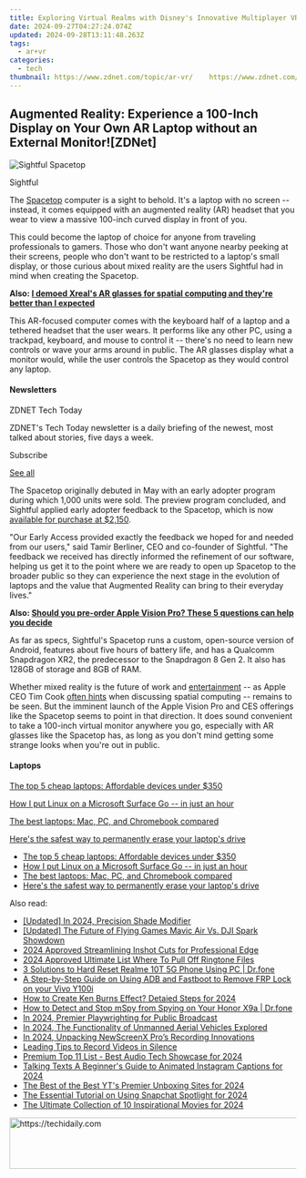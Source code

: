 ```yaml
---
title: Exploring Virtual Realms with Disney's Innovative Multiplayer VR Treadmill – A Comprehensive Guide
date: 2024-09-27T04:27:24.074Z
updated: 2024-09-28T13:11:48.263Z
tags:
  - ar+vr
categories:
  - tech
thumbnail: https://www.zdnet.com/topic/ar-vr/    https://www.zdnet.com/a/img/resize/906b510e6de511b87e862279c699a826e23a9d6c/2024/01/24/12a2e3fc-b5e5-4a85-be55-e37dd9f29065/holotile.jpg?width=170&height=96&fit=crop&auto=webp
---
```


## Augmented Reality: Experience a 100-Inch Display on Your Own AR Laptop without an External Monitor![ZDNet]

![Sightful Spacetop](https://www.zdnet.com/a/img/resize/7ff64b211bccdae9e023f61cf988dce7f8e58804/2024/01/18/92490641-9e15-4cbc-b3d4-66c68141e43c/spacetop.jpg?auto=webp&width=1280)

Sightful

The [Spacetop](https://sightful.com/) computer is a sight to behold. It's a laptop with no screen -- instead, it comes equipped with an augmented reality (AR) headset that you wear to view a massive 100-inch curved display in front of you. 

This could become the laptop of choice for anyone from traveling professionals to gamers. Those who don't want anyone nearby peeking at their screens, people who don't want to be restricted to a laptop's small display, or those curious about mixed reality are the users Sightful had in mind when creating the Spacetop. 

**Also: [I demoed Xreal's AR glasses for spatial computing and they're better than I expected](https://www.zdnet.com/article/i-demoed-xreals-ar-glasses-for-spatial-computing-and-theyre-better-than-i-expected/)**

This AR-focused computer comes with the keyboard half of a laptop and a tethered headset that the user wears. It performs like any other PC, using a trackpad, keyboard, and mouse to control it -- there's no need to learn new controls or wave your arms around in public. The AR glasses display what a monitor would, while the user controls the Spacetop as they would control any laptop.

#### Newsletters

ZDNET Tech Today

ZDNET's Tech Today newsletter is a daily briefing of the newest, most talked about stories, five days a week.

 Subscribe

[See all](https://www.zdnet.com/newsletters/)

The Spacetop originally debuted in May with an early adopter program during which 1,000 units were sold. The preview program concluded, and Sightful applied early adopter feedback to the Spacetop, which is now [available for purchase at $2,150](https://sightful.com/).

"Our Early Access provided exactly the feedback we hoped for and needed from our users," said Tamir Berliner, CEO and co-founder of Sightful. "The feedback we received has directly informed the refinement of our software, helping us get it to the point where we are ready to open up Spacetop to the broader public so they can experience the next stage in the evolution of laptops and the value that Augmented Reality can bring to their everyday lives."

**Also: [Should you pre-order Apple Vision Pro? These 5 questions can help you decide](https://www.zdnet.com/article/apple-vision-pro-should-you-pre-order/)**

As far as specs, Sightful's Spacetop runs a custom, open-source version of Android, features about five hours of battery life, and has a Qualcomm Snapdragon XR2, the predecessor to the Snapdragon 8 Gen 2\. It also has 128GB of storage and 8GB of RAM. 

Whether mixed reality is the future of work and [entertainment](https://www.zdnet.com/article/apple-is-now-marketing-vision-pro-as-the-ultimate-entertainment-device/) \-- as Apple CEO Tim Cook [often hints](https://www.zdnet.com/article/apple-vision-pro-in-stores-february-2-pre-orders-start-january-19/) when discussing spatial computing -- remains to be seen. But the imminent launch of the Apple Vision Pro and CES offerings like the Spacetop seems to point in that direction. It does sound convenient to take a 100-inch virtual monitor anywhere you go, especially with AR glasses like the Spacetop has, as long as you don't mind getting some strange looks when you're out in public. 

#### Laptops

[The top 5 cheap laptops: Affordable devices under $350](https://www.zdnet.com/article/best-cheap-laptop/ "The top 5 cheap laptops: Affordable devices under $350")

[How I put Linux on a Microsoft Surface Go -- in just an hour](https://www.zdnet.com/article/how-i-put-linux-on-a-microsoft-surface-go-in-just-an-hour/ "How I put Linux on a Microsoft Surface Go -- in just an hour")

[The best laptops: Mac, PC, and Chromebook compared](https://www.zdnet.com/article/best-laptop/ "The best laptops: Mac, PC, and Chromebook compared")

[Here's the safest way to permanently erase your laptop's drive](https://www.zdnet.com/article/wiping-a-windows-laptop-heres-the-safest-free-way-to-erase-your-personal-data/ "Here's the safest way to permanently erase your laptop's drive")

* [The top 5 cheap laptops: Affordable devices under $350](https://www.zdnet.com/article/best-cheap-laptop/ "The top 5 cheap laptops: Affordable devices under $350")
* [How I put Linux on a Microsoft Surface Go -- in just an hour](https://www.zdnet.com/article/how-i-put-linux-on-a-microsoft-surface-go-in-just-an-hour/ "How I put Linux on a Microsoft Surface Go -- in just an hour")
* [The best laptops: Mac, PC, and Chromebook compared](https://www.zdnet.com/article/best-laptop/ "The best laptops: Mac, PC, and Chromebook compared")
* [Here's the safest way to permanently erase your laptop's drive](https://www.zdnet.com/article/wiping-a-windows-laptop-heres-the-safest-free-way-to-erase-your-personal-data/ "Here's the safest way to permanently erase your laptop's drive")

<ins class="adsbygoogle"
     style="display:block"
     data-ad-format="autorelaxed"
     data-ad-client="ca-pub-7571918770474297"
     data-ad-slot="1223367746"></ins>

<ins class="adsbygoogle"
     style="display:block"
     data-ad-client="ca-pub-7571918770474297"
     data-ad-slot="8358498916"
     data-ad-format="auto"
     data-full-width-responsive="true"></ins>

<span class="atpl-alsoreadstyle">Also read:</span>
<div><ul>
<li><a href="https://fox-helps.techidaily.com/updated-in-2024-precision-shade-modifier/"><u>[Updated] In 2024, Precision Shade Modifier</u></a></li>
<li><a href="https://some-tips.techidaily.com/updated-the-future-of-flying-games-mavic-air-vs-dji-spark-showdown/"><u>[Updated] The Future of Flying Games Mavic Air Vs. DJI Spark Showdown</u></a></li>
<li><a href="https://some-tips.techidaily.com/2024-approved-streamlining-inshot-cuts-for-professional-edge/"><u>2024 Approved Streamlining Inshot Cuts for Professional Edge</u></a></li>
<li><a href="https://some-tips.techidaily.com/2024-approved-ultimate-list-where-to-pull-off-ringtone-files/"><u>2024 Approved Ultimate List Where To Pull Off Ringtone Files</u></a></li>
<li><a href="https://phone-solutions.techidaily.com/3-solutions-to-hard-reset-realme-10t-5g-phone-using-pc-drfone-by-drfone-reset-android-reset-android/"><u>3 Solutions to Hard Reset Realme 10T 5G Phone Using PC | Dr.fone</u></a></li>
<li><a href="https://bypass-frp.techidaily.com/a-step-by-step-guide-on-using-adb-and-fastboot-to-remove-frp-lock-on-your-vivo-y100i-by-drfone-android/"><u>A Step-by-Step Guide on Using ADB and Fastboot to Remove FRP Lock on your Vivo Y100i</u></a></li>
<li><a href="https://ai-vdieo-software.techidaily.com/how-to-create-ken-burns-effect-detaied-steps-for-2024/"><u>How to Create Ken Burns Effect? Detaied Steps for 2024</u></a></li>
<li><a href="https://location-social.techidaily.com/how-to-detect-and-stop-mspy-from-spying-on-your-honor-x9a-drfone-by-drfone-virtual-android/"><u>How to Detect and Stop mSpy from Spying on Your Honor X9a | Dr.fone</u></a></li>
<li><a href="https://fox-blue.techidaily.com/in-2024-premier-playwrighting-for-public-broadcast/"><u>In 2024, Premier Playwrighting for Public Broadcast</u></a></li>
<li><a href="https://some-tips.techidaily.com/in-2024-the-functionality-of-unmanned-aerial-vehicles-explored/"><u>In 2024, The Functionality of Unmanned Aerial Vehicles Explored</u></a></li>
<li><a href="https://screen-capture.techidaily.com/in-2024-unpacking-newscreenx-pros-recording-innovations/"><u>In 2024, Unpacking NewScreenX Pro’s Recording Innovations</u></a></li>
<li><a href="https://screen-activity-recording.techidaily.com/leading-tips-to-record-videos-in-silence/"><u>Leading Tips to Record Videos in Silence</u></a></li>
<li><a href="https://screen-capture.techidaily.com/premium-top-11-list-best-audio-tech-showcase-for-2024/"><u>Premium Top 11 List - Best Audio Tech Showcase for 2024</u></a></li>
<li><a href="https://some-tips.techidaily.com/talking-texts-a-beginners-guide-to-animated-instagram-captions-for-2024/"><u>Talking Texts A Beginner's Guide to Animated Instagram Captions for 2024</u></a></li>
<li><a href="https://some-tips.techidaily.com/the-best-of-the-best-yts-premier-unboxing-sites-for-2024/"><u>The Best of the Best YT's Premier Unboxing Sites for 2024</u></a></li>
<li><a href="https://some-tips.techidaily.com/the-essential-tutorial-on-using-snapchat-spotlight-for-2024/"><u>The Essential Tutorial on Using Snapchat Spotlight for 2024</u></a></li>
<li><a href="https://some-tips.techidaily.com/the-ultimate-collection-of-10-inspirational-movies-for-2024/"><u>The Ultimate Collection of 10 Inspirational Movies for 2024</u></a></li>
</ul></div>

<!-- affiliate ads begin -->
<a href="https://appsumo.8odi.net/c/5597632/2094477/7443" target="_top" id="2094477">
  <img src="//a.impactradius-go.com/display-ad/7443-2094477" border="0" alt="https://techidaily.com" width="728" height="90"/>
</a>
<img height="0" width="0" src="https://appsumo.8odi.net/i/5597632/2094477/7443" style="position:absolute;visibility:hidden;" border="0" />
<!-- affiliate ads end -->

